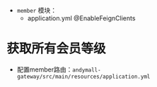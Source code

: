 - `member` 模块：
	- application.yml    @EnableFeignClients

# 获取所有会员等级
- 配置member路由：`andymall-gateway/src/main/resources/application.yml`